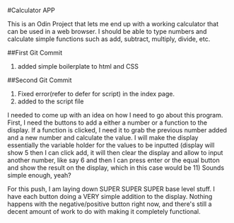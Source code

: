 #Calculator APP

This is an Odin Project that lets me end up with a working calculator that can be used in a web browser. I should be able to type numbers and calculate simple functions such as add, subtract, multiply, divide, etc. 



##First Git Commit
1. added simple boilerplate to html and CSS

##Second Git Commit
1. Fixed error(refer to defer for script) in the index page.
2. added to the script file

I needed to come up with an idea on how I need to go about this program. 
    First, I need the buttons to add a either a number or a function to the display. 
    If a function is clicked, I need it to grab the previous number added and a new number and calculate the value.
    I will make the display essentially the variable holder for the values to be inputted (display will show 5 then I can click add, it will then clear the display and allow to input another number, like say 6 and then I can press enter or the equal button and show the result on the display, which in this case would be 11)
Sounds simple enough, yeah?

For this push, I am laying down SUPER SUPER SUPER base level stuff. I have each button doing a VERY simple addition to the display.
Nothing happens with the negative/positive button right now, and there's still a decent amount of work to do with making it completely functional. 

